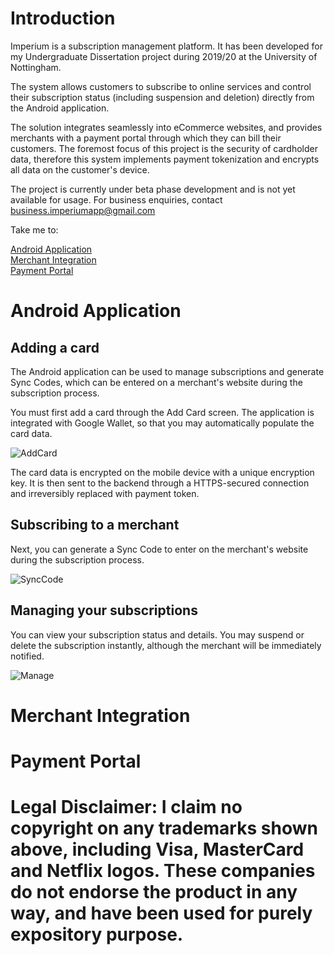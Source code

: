 # Introduction 

Imperium is a subscription management platform. It has been developed for my Undergraduate Dissertation project during 2019/20 at the University of Nottingham. 

The system allows customers to subscribe to online services and control their subscription status (including suspension and deletion) directly from the Android application. 

The solution integrates seamlessly into eCommerce websites, and provides merchants with a payment portal through which they can bill their customers. The foremost focus of this project is the security of cardholder data, therefore this system implements payment tokenization and encrypts all data on the customer's device. 

The project is currently under beta phase development and is not yet available for usage. For business enquiries, contact [business.imperiumapp@gmail.com](mailto:business.imperiumapp@gmail.com)

Take me to:

[Android Application](#aa)  
[Merchant Integration](#mi)  
[Payment Portal](#pp)

# <a name="aa"></a>Android Application

## Adding a card

The Android application can be used to manage subscriptions and generate Sync Codes, which can be entered on a merchant's website during the subscription process. 

You must first add a card through the Add Card screen. The application is integrated with Google Wallet, so that you may automatically populate the card data. 

![AddCard](https://user-images.githubusercontent.com/32521086/87012507-aa6bcc00-c1c9-11ea-94c4-5a1bb6b8a17e.png)

The card data is encrypted on the mobile device with a unique encryption key. It is then sent to the backend through a HTTPS-secured connection and irreversibly replaced with payment token.

## Subscribing to a merchant

Next, you can generate a Sync Code to enter on the merchant's website during the subscription process.

![SyncCode](https://user-images.githubusercontent.com/32521086/87013502-097e1080-c1cb-11ea-823b-45611eadff6e.png)

## Managing your subscriptions

You can view your subscription status and details. You may suspend or delete the subscription instantly, although the merchant will be immediately notified.

![Manage](https://user-images.githubusercontent.com/32521086/87014417-67f7be80-c1cc-11ea-8adb-7cb176d4ac92.png)

# <a name="mi"></a>Merchant Integration

# <a name="pp"></a>Payment Portal

# Legal Disclaimer: I claim no copyright on any trademarks shown above, including Visa, MasterCard and Netflix logos. These companies do not endorse the product in any way, and have been used for purely expository purpose.
